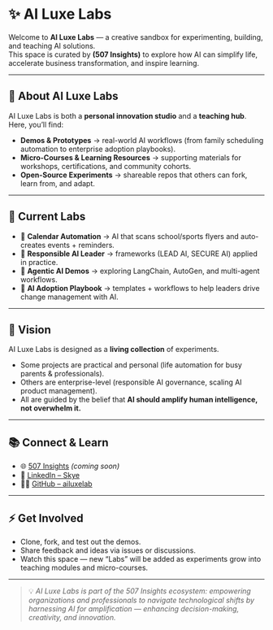 # ✨ AI Luxe Labs

Welcome to **AI Luxe Labs** — a creative sandbox for experimenting, building, and teaching AI solutions.  
This space is curated by **(507 Insights)** to explore how AI can simplify life, accelerate business transformation, and inspire learning.

---

## 🌟 About AI Luxe Labs
AI Luxe Labs is both a **personal innovation studio** and a **teaching hub**.  
Here, you’ll find:
- **Demos & Prototypes** → real-world AI workflows (from family scheduling automation to enterprise adoption playbooks).  
- **Micro-Courses & Learning Resources** → supporting materials for workshops, certifications, and community cohorts.  
- **Open-Source Experiments** → shareable repos that others can fork, learn from, and adapt.  

---

## 🧪 Current Labs
- 📅 **Calendar Automation** → AI that scans school/sports flyers and auto-creates events + reminders.  
- 🤝 **Responsible AI Leader** → frameworks (LEAD AI, SECURE AI) applied in practice.  
- 🤖 **Agentic AI Demos** → exploring LangChain, AutoGen, and multi-agent workflows.  
- 🚀 **AI Adoption Playbook** → templates + workflows to help leaders drive change management with AI.  

---

## 🔮 Vision
AI Luxe Labs is designed as a **living collection** of experiments.  
- Some projects are practical and personal (life automation for busy parents & professionals).  
- Others are enterprise-level (responsible AI governance, scaling AI product management).  
- All are guided by the belief that **AI should amplify human intelligence, not overwhelm it.**

---

## 📚 Connect & Learn
- 🌐 [507 Insights](https://507insights.com) *(coming soon)*  
- 💼 [LinkedIn – Skye](https://linkedin.com/in/...)  
- 🧑‍💻 [GitHub – ailuxelab](https://github.com/ailuxelab)  

---

## ⚡ Get Involved
- Clone, fork, and test out the demos.  
- Share feedback and ideas via issues or discussions.  
- Watch this space — new “Labs” will be added as experiments grow into teaching modules and micro-courses.  

---

> 💡 *AI Luxe Labs is part of the 507 Insights ecosystem: empowering organizations and professionals to navigate technological shifts by harnessing AI for amplification — enhancing decision-making, creativity, and innovation.*
